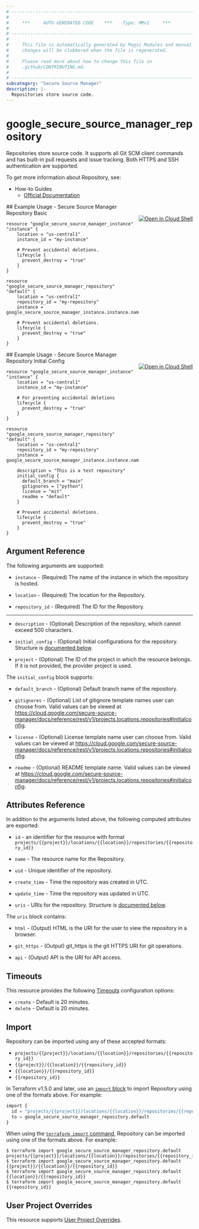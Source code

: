 ```yaml
---
# ----------------------------------------------------------------------------
#
#     ***     AUTO GENERATED CODE    ***    Type: MMv1     ***
#
# ----------------------------------------------------------------------------
#
#     This file is automatically generated by Magic Modules and manual
#     changes will be clobbered when the file is regenerated.
#
#     Please read more about how to change this file in
#     .github/CONTRIBUTING.md.
#
# ----------------------------------------------------------------------------
subcategory: "Secure Source Manager"
description: |-
  Repositories store source code.
---
```


# google_secure_source_manager_repository

Repositories store source code. It supports all Git SCM client commands and has built-in pull requests and issue tracking. Both HTTPS and SSH authentication are supported.


To get more information about Repository, see:
* How-to Guides
    * [Official Documentation](https://cloud.google.com/secure-source-manager/docs/overview)

<div class = "oics-button" style="float: right; margin: 0 0 -15px">
  <a href="https://console.cloud.google.com/cloudshell/open?cloudshell_git_repo=https%3A%2F%2Fgithub.com%2Fterraform-google-modules%2Fdocs-examples.git&cloudshell_image=gcr.io%2Fcloudshell-images%2Fcloudshell%3Alatest&cloudshell_print=.%2Fmotd&cloudshell_tutorial=.%2Ftutorial.md&cloudshell_working_dir=secure_source_manager_repository_basic&open_in_editor=main.tf" target="_blank">
    <img alt="Open in Cloud Shell" src="//gstatic.com/cloudssh/images/open-btn.svg" style="max-height: 44px; margin: 32px auto; max-width: 100%;">
  </a>
</div>
## Example Usage - Secure Source Manager Repository Basic


```hcl
resource "google_secure_source_manager_instance" "instance" {
    location = "us-central1"
    instance_id = "my-instance"

    # Prevent accidental deletions.
    lifecycle {
      prevent_destroy = "true"
    }
}

resource "google_secure_source_manager_repository" "default" {
    location = "us-central1"
    repository_id = "my-repository"
    instance = google_secure_source_manager_instance.instance.name

    # Prevent accidental deletions.
    lifecycle {
      prevent_destroy = "true"
    }
}
```
<div class = "oics-button" style="float: right; margin: 0 0 -15px">
  <a href="https://console.cloud.google.com/cloudshell/open?cloudshell_git_repo=https%3A%2F%2Fgithub.com%2Fterraform-google-modules%2Fdocs-examples.git&cloudshell_image=gcr.io%2Fcloudshell-images%2Fcloudshell%3Alatest&cloudshell_print=.%2Fmotd&cloudshell_tutorial=.%2Ftutorial.md&cloudshell_working_dir=secure_source_manager_repository_initial_config&open_in_editor=main.tf" target="_blank">
    <img alt="Open in Cloud Shell" src="//gstatic.com/cloudssh/images/open-btn.svg" style="max-height: 44px; margin: 32px auto; max-width: 100%;">
  </a>
</div>
## Example Usage - Secure Source Manager Repository Initial Config


```hcl
resource "google_secure_source_manager_instance" "instance" {
    location = "us-central1"
    instance_id = "my-instance"

    # For preventing accidental deletions
    lifecycle {
      prevent_destroy = "true"
    }
}

resource "google_secure_source_manager_repository" "default" {
    location = "us-central1"
    repository_id = "my-repository"
    instance = google_secure_source_manager_instance.instance.name

    description = "This is a test repository"
    initial_config {
      default_branch = "main"
      gitignores = ["python"]
      license = "mit"
      readme = "default"
    }

    # Prevent accidental deletions.
    lifecycle {
      prevent_destroy = "true"
    }
}
```

## Argument Reference

The following arguments are supported:


* `instance` -
  (Required)
  The name of the instance in which the repository is hosted.

* `location` -
  (Required)
  The location for the Repository.

* `repository_id` -
  (Required)
  The ID for the Repository.


- - -


* `description` -
  (Optional)
  Description of the repository, which cannot exceed 500 characters.

* `initial_config` -
  (Optional)
  Initial configurations for the repository.
  Structure is [documented below](#nested_initial_config).

* `project` - (Optional) The ID of the project in which the resource belongs.
    If it is not provided, the provider project is used.


<a name="nested_initial_config"></a>The `initial_config` block supports:

* `default_branch` -
  (Optional)
  Default branch name of the repository.

* `gitignores` -
  (Optional)
  List of gitignore template names user can choose from.
  Valid values can be viewed at https://cloud.google.com/secure-source-manager/docs/reference/rest/v1/projects.locations.repositories#initialconfig.

* `license` -
  (Optional)
  License template name user can choose from.
  Valid values can be viewed at https://cloud.google.com/secure-source-manager/docs/reference/rest/v1/projects.locations.repositories#initialconfig.

* `readme` -
  (Optional)
  README template name.
  Valid values can be viewed at https://cloud.google.com/secure-source-manager/docs/reference/rest/v1/projects.locations.repositories#initialconfig.


## Attributes Reference

In addition to the arguments listed above, the following computed attributes are exported:

* `id` - an identifier for the resource with format `projects/{{project}}/locations/{{location}}/repositories/{{repository_id}}`

* `name` -
  The resource name for the Repository.

* `uid` -
  Unique identifier of the repository.

* `create_time` -
  Time the repository was created in UTC.

* `update_time` -
  Time the repository was updated in UTC.

* `uris` -
  URIs for the repository.
  Structure is [documented below](#nested_uris).


<a name="nested_uris"></a>The `uris` block contains:

* `html` -
  (Output)
  HTML is the URI for the user to view the repository in a browser.

* `git_https` -
  (Output)
  git_https is the git HTTPS URI for git operations.

* `api` -
  (Output)
  API is the URI for API access.

## Timeouts

This resource provides the following
[Timeouts](https://developer.hashicorp.com/terraform/plugin/sdkv2/resources/retries-and-customizable-timeouts) configuration options:

- `create` - Default is 20 minutes.
- `delete` - Default is 20 minutes.

## Import


Repository can be imported using any of these accepted formats:

* `projects/{{project}}/locations/{{location}}/repositories/{{repository_id}}`
* `{{project}}/{{location}}/{{repository_id}}`
* `{{location}}/{{repository_id}}`
* `{{repository_id}}`


In Terraform v1.5.0 and later, use an [`import` block](https://developer.hashicorp.com/terraform/language/import) to import Repository using one of the formats above. For example:

```tf
import {
  id = "projects/{{project}}/locations/{{location}}/repositories/{{repository_id}}"
  to = google_secure_source_manager_repository.default
}
```

When using the [`terraform import` command](https://developer.hashicorp.com/terraform/cli/commands/import), Repository can be imported using one of the formats above. For example:

```
$ terraform import google_secure_source_manager_repository.default projects/{{project}}/locations/{{location}}/repositories/{{repository_id}}
$ terraform import google_secure_source_manager_repository.default {{project}}/{{location}}/{{repository_id}}
$ terraform import google_secure_source_manager_repository.default {{location}}/{{repository_id}}
$ terraform import google_secure_source_manager_repository.default {{repository_id}}
```

## User Project Overrides

This resource supports [User Project Overrides](https://registry.terraform.io/providers/hashicorp/google/latest/docs/guides/provider_reference#user_project_override).
